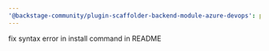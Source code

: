 ```yaml
---
'@backstage-community/plugin-scaffolder-backend-module-azure-devops': patch
---
```


fix syntax error in install command in README
